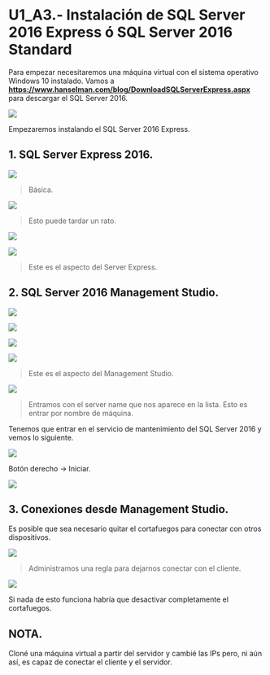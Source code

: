 # U1_A3.- Instalación de SQL Server 2016 Express ó SQL Server 2016 Standard

Para empezar necesitaremos una máquina virtual con el sistema operativo Windows 10 instalado. Vamos a **https://www.hanselman.com/blog/DownloadSQLServerExpress.aspx** para descargar el SQL Server 2016.

![](./img/img1.PNG)

Empezaremos instalando el SQL Server 2016 Express.

## 1. SQL Server Express 2016.

![](./img/img2.PNG)

> Básica.

![](./img/img3.PNG)

> Esto puede tardar un rato.

![](./img/img6.PNG)

![](./img/img9.PNG)

> Este es el aspecto del Server Express.

## 2. SQL Server 2016 Management Studio.

![](./img/img4.PNG)

![](./img/img5.PNG)

![](./img/img7.PNG)

![](./img/img8.PNG)

> Este es el aspecto del Management Studio.

![](./img/img14.PNG)

> Entramos con el server name que nos aparece en la lista. Esto es entrar por nombre de máquina.

Tenemos que entrar en el servicio de mantenimiento del SQL Server 2016 y vemos lo siguiente.

![](./img/img15.PNG)

Botón derecho -> Iniciar.

![](./img/img16.PNG)

## 3. Conexiones desde Management Studio.

Es posible que sea necesario quitar el cortafuegos para conectar con otros dispositivos.

![](./img/img17.PNG)

> Administramos una regla para dejarnos conectar con el cliente.

![](./img/img18.PNG)

Si nada de esto funciona habría que desactivar completamente el cortafuegos.

## NOTA.

Cloné una máquina virtual a partir del servidor y cambié las IPs pero, ni aún así, es capaz de conectar el cliente y el servidor.
